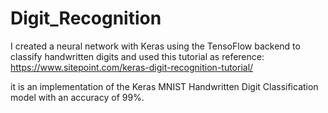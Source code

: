 # Digit_Recognition

I created a neural network with Keras using the TensoFlow backend to classify handwritten digits and used this tutorial as reference:
https://www.sitepoint.com/keras-digit-recognition-tutorial/

it is an implementation of the Keras MNIST Handwritten Digit Classification model with an accuracy of 99%.
